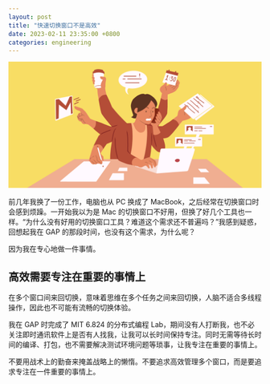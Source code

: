 ```yaml
---
layout: post
title: "快速切换窗口不是高效"
date: 2023-02-11 23:35:00 +0800
categories: engineering
---
```


![multitasking](/assets/image/multitasking.png)

前几年我换了一份工作，电脑也从 PC 换成了 MacBook，之后经常在切换窗口时会感到烦躁。一开始我以为是 Mac 的切换窗口不好用，但换了好几个工具也一样。“为什么没有好用的切换窗口工具？难道这个需求还不普遍吗？”我感到疑惑，回想起我在 GAP 的那段时间，也没有这个需求，为什么呢？

因为我在专心地做一件事情。

## 高效需要专注在重要的事情上

在多个窗口间来回切换，意味着思维在多个任务之间来回切换，人脑不适合多线程操作，因此也不可能有流畅的切换体验。

我在 GAP 时完成了 MIT 6.824 的分布式编程 Lab，期间没有人打断我，也不必关注即时通讯软件上是否有人找我，让我可以长时间保持专注。同时无需等待长时间的编译、打包，也不需要解决测试环境问题等琐事，让我专注在重要的事情上。

不要用战术上的勤奋来掩盖战略上的懒惰。不要追求高效管理多个窗口，而是要追求专注在一件重要的事情上。

